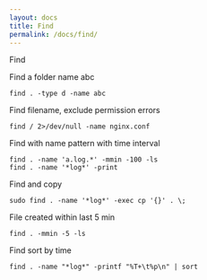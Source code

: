 ```yaml
---
layout: docs
title: Find
permalink: /docs/find/
---
```


Find

Find a folder name abc

    find . -type d -name abc

Find filename, exclude permission errors

    find / 2>/dev/null -name nginx.conf

Find with name pattern with time interval

    find . -name 'a.log.*' -mmin -100 -ls
    find . -name '*log*' -print

Find and copy

    sudo find . -name '*log*' -exec cp '{}' . \;

File created within last 5 min

    find . -mmin -5 -ls

Find sort by time

    find . -name "*log*" -printf "%T+\t%p\n" | sort
